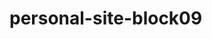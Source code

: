 # personal-site-block09

<!-- how to clone repo or download, open server (live server in VScode), what is this project about, what is this project, what i build, tech used - html, css, JS -->
